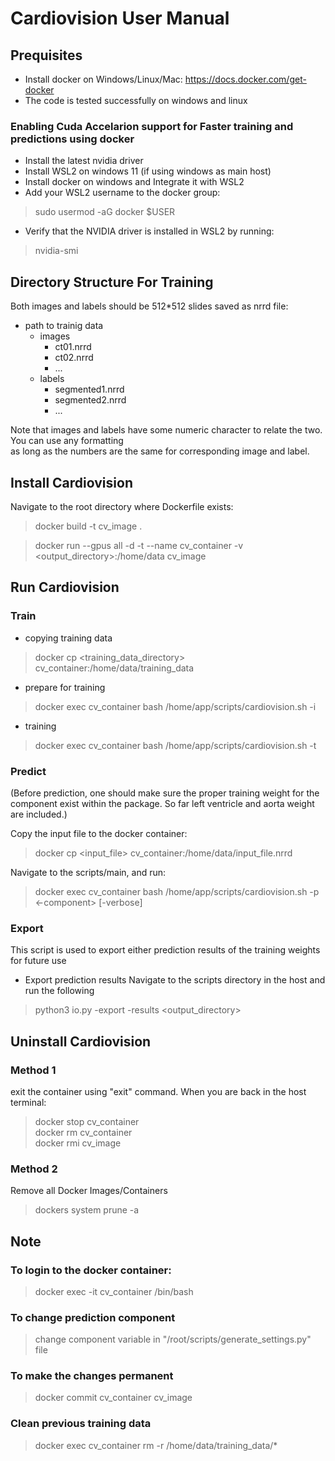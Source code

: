 # Cardiovision User Manual

## Prequisites
- Install docker on Windows/Linux/Mac: https://docs.docker.com/get-docker
- The code is tested successfully on windows and linux
### Enabling Cuda Accelarion support for Faster training and predictions using docker
- Install the latest nvidia driver
- Install WSL2 on windows 11 (if using windows as main host)
- Install docker on windows and Integrate it with WSL2
- Add your WSL2 username to the docker group:
>sudo usermod -aG docker $USER
- Verify that the NVIDIA driver is installed in WSL2 by running:
> nvidia-smi

## Directory Structure For Training
Both images and labels should be 512*512 slides saved as nrrd file:

* path to trainig data
    * images
        * ct01.nrrd
        * ct02.nrrd
        * ...
    * labels
        * segmented1.nrrd
        * segmented2.nrrd
        * ...

Note that images and labels have some numeric character to relate the two. You can use any formatting\
as long as the numbers are the same for corresponding image and label.

## Install Cardiovision
Navigate to the root directory where Dockerfile exists:
>docker build -t cv_image .

>docker run --gpus all -d -t --name cv_container -v <output_directory>:/home/data cv_image

## Run Cardiovision

### Train
- copying training data
>docker cp <training_data_directory> cv_container:/home/data/training_data
- prepare for training
>docker exec cv_container bash /home/app/scripts/cardiovision.sh -i
- training
>docker exec cv_container bash /home/app/scripts/cardiovision.sh -t

### Predict
(Before prediction, one should make sure the proper training weight for the component exist within the package. So far left ventricle and aorta weight are included.)

Copy the input file to the docker container:
>docker cp <input_file> cv_container:/home/data/input_file.nrrd

Navigate to the scripts/main, and run:
>docker exec cv_container bash /home/app/scripts/cardiovision.sh -p <-component> [-verbose]

### Export
This script is used to export either prediction results of the training weights for future use

- Export prediction results
Navigate to the scripts directory in the host and run the following
>python3 io.py -export -results <output_directory>

## Uninstall Cardiovision
### Method 1
exit the container using "exit" command. When you are back in the host terminal:
>docker stop cv_container\
>docker rm cv_container\
>docker rmi cv_image

### Method 2
Remove all Docker Images/Containers
>dockers system prune -a

## Note
### To login to the docker container:
>docker exec -it cv_container /bin/bash

### To change prediction component
>change component variable in "/root/scripts/generate_settings.py" file

### To make the changes permanent
>docker commit cv_container cv_image

### Clean previous training data
>docker exec cv_container rm -r /home/data/training_data/*
